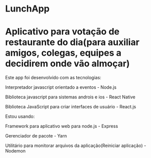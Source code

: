 ﻿# LunchApp
 
# Aplicativo para votação de restaurante do dia(para auxiliar amigos, colegas, equipes a decidirem onde vão almoçar)

Este app foi desenvolvido com as tecnologias:

Interpretador javascript orientado a eventos - Node.js

Biblioteca javascript para sistemas androis e ios - React Native

Biblioteca JavaScript para criar interfaces de usuário - React.js

Estou usando:

Framework para aplicativo web para node.js - Express

Gerenciador de pacote - Yarn 

Utilitário para monitorar arquivos da aplicação(Reiniciar aplicação) - Nodemon

